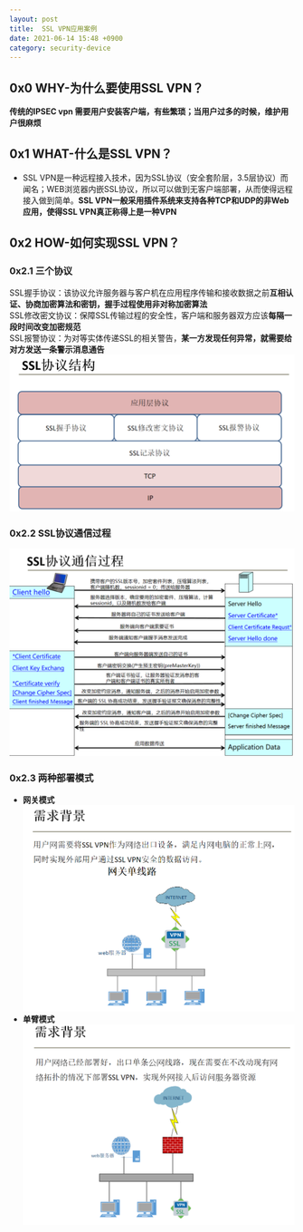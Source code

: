 ```yaml
---
layout: post
title:  SSL VPN应用案例
date: 2021-06-14 15:48 +0900
category: security-device
---
```


## 0x0 WHY-为什么要使用SSL VPN？

**传统的IPSEC vpn 需要用户安装客户端，有些繁琐；当用户过多的时候，维护用户很麻烦**

## 0x1 WHAT-什么是SSL VPN？

- SSL VPN是一种远程接入技术，因为SSL协议（安全套阶层，3.5层协议）而闻名；WEB浏览器内嵌SSL协议，所以可以做到无客户端部署，从而使得远程接入做到简单。**SSL VPN一般采用插件系统来支持各种TCP和UDP的非Web应用，使得SSL VPN真正称得上是一种VPN**

## 0x2 HOW-如何实现SSL VPN？

### 0x2.1 三个协议

SSL握手协议：该协议允许服务器与客户机在应用程序传输和接收数据之前**互相认证、协商加密算法和密钥，握手过程使用非对称加密算法**  
SSL修改密文协议：保障SSL传输过程的安全性，客户端和服务器双方应该**每隔一段时间改变加密规范**  
SSL报警协议：为对等实体传递SSL的相关警告，**某一方发现任何异常，就需要给对方发送一条警示消息通告**  
![](/images/202106014-1.png)

### 0x2.2 SSL协议通信过程

![](/images/202106014-2.png)

### 0x2.3 两种部署模式

- **网关模式**
![](/images/202106014-3.png)
- **单臂模式**
![](/images/202106014-4.png)